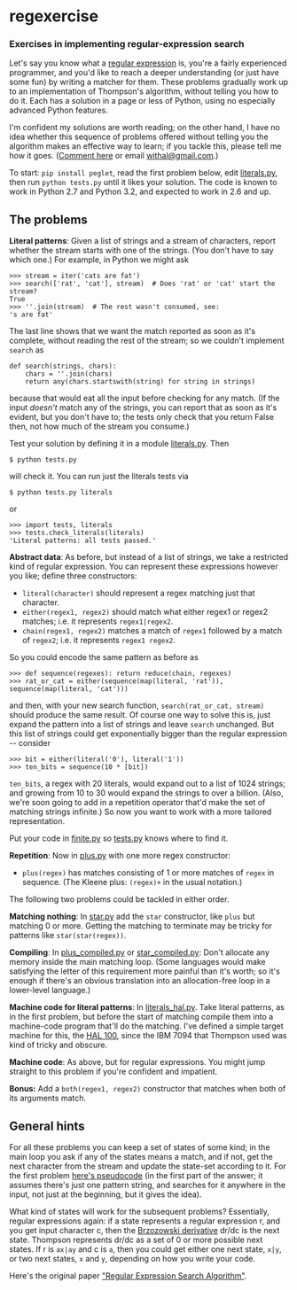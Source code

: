 regexercise
===========

### Exercises in implementing regular-expression search

Let's say you know what a [regular
expression](http://en.wikipedia.org/wiki/Regular_expression) is,
you're a fairly experienced programmer, and you'd like to reach a
deeper understanding (or just have some fun) by writing a matcher for
them. These problems gradually work up to an implementation of
Thompson's algorithm, without telling you how to do it. Each has a
solution in a page or less of Python, using no especially advanced
Python features.

I'm confident my solutions are worth reading; on the other hand, I
have no idea whether this sequence of problems offered without telling
you the algorithm makes an effective way to learn; if you tackle this,
please tell me how it goes. ([Comment
here](https://github.com/darius/regexercise/issues) or email
withal@gmail.com.)

To start: `pip install peglet`, read the first problem below, edit
[literals.py](literals.py), then run `python tests.py` until it likes
your solution. The code is known to work in Python 2.7 and Python
3.2, and expected to work in 2.6 and up.

## The problems

**Literal patterns**: Given a list of strings and a stream of
characters, report whether the stream starts with one of the
strings. (You don't have to say which one.) For example, in Python we
might ask

    >>> stream = iter('cats are fat')
    >>> search(['rat', 'cat'], stream)  # Does 'rat' or 'cat' start the stream?
    True
    >>> ''.join(stream)  # The rest wasn't consumed, see:
    's are fat'

The last line shows that we want the match reported as soon as it's
complete, without reading the rest of the stream; so we couldn't 
implement `search` as

    def search(strings, chars):
        chars = ''.join(chars)
        return any(chars.startswith(string) for string in strings)

because that would eat all the input before checking for any
match. (If the input *doesn't* match any of the strings, you can
report that as soon as it's evident, but you don't have to; the tests
only check that you return False then, not how much of the stream you
consume.)

Test your solution by defining it in a module [literals.py](literals.py). Then

    $ python tests.py

will check it. You can run just the literals tests via

    $ python tests.py literals

or

    >>> import tests, literals
    >>> tests.check_literals(literals)
    'Literal patterns: all tests passed.'

**Abstract data**: As before, but instead of a list of strings, we
take a restricted kind of regular expression. You can represent these
expressions however you like; define three constructors:

* `literal(character)` should represent a regex matching just that character.
* `either(regex1, regex2)` should match what either regex1 or
regex2 matches; i.e. it represents `regex1|regex2`.
* `chain(regex1, regex2)` matches a match of `regex1` followed
by a match of `regex2`; i.e. it represents `regex1 regex2`.

So you could encode the same pattern as before as

    >>> def sequence(regexes): return reduce(chain, regexes)
    >>> rat_or_cat = either(sequence(map(literal, 'rat')), sequence(map(literal, 'cat')))

and then, with your new search function, `search(rat_or_cat, stream)`
should produce the same result. Of course one way to solve this is,
just expand the pattern into a list of strings and leave `search`
unchanged. But this list of strings could get exponentially bigger
than the regular expression -- consider

    >>> bit = either(literal('0'), literal('1'))
    >>> ten_bits = sequence(10 * [bit])

`ten_bits`, a regex with 20 literals, would expand out to a list of
1024 strings; and growing from 10 to 30 would expand the strings to
over a billion. (Also, we're soon going to add in a repetition
operator that'd make the set of matching strings infinite.) So now you
want to work with a more tailored representation.

Put your code in [finite.py](finite.py) so [tests.py](tests.py)
knows where to find it.

**Repetition**: Now in [plus.py](plus.py) with one more
regex constructor:

* `plus(regex)` has matches consisting of 1 or more matches of `regex`
in sequence. (The Kleene plus: `(regex)+` in the usual notation.)

The following two problems could be tackled in either order.

**Matching nothing**: In [star.py](star.py) add the
`star` constructor, like `plus` but matching 0 or more. Getting the
matching to terminate may be tricky for patterns like
`star(star(regex))`.

**Compiling**: In [plus_compiled.py](plus_compiled.py) or
[star_compiled.py](star_compiled.py): Don't allocate any memory inside
the main matching loop. (Some languages would make satisfying the
letter of this requirement more painful than it's worth; so it's
enough if there's an obvious translation into an allocation-free loop
in a lower-level language.)

**Machine code for literal patterns**: In
[literals_hal.py](literals_hal.py). Take literal patterns, as in the
first problem, but before the start of matching compile them into a
machine-code program that'll do the matching. I've defined a simple
target machine for this, the [HAL 100](hal-100.md), since the IBM 7094
that Thompson used was kind of tricky and obscure.

**Machine code**: As above, but for regular expressions. You might
jump straight to this problem if you're confident and impatient.

**Bonus:** Add a `both(regex1, regex2)` constructor that matches when
both of its arguments match.

## General hints

For all these problems you can keep a set of states of some kind; in
the main loop you ask if any of the states means a match, and if not,
get the next character from the stream and update the state-set
according to it. For the first problem [here's
pseudocode](http://stackoverflow.com/a/846728/27024) (in the first
part of the answer; it assumes there's just one pattern string, and
searches for it anywhere in the input, not just at the beginning,
but it gives the idea).

What kind of states will work for the subsequent problems?
Essentially, regular expressions again: if a state represents a
regular expression r, and you get input character c, then the
[Brzozowski
derivative](http://blog.sigfpe.com/2005/05/derivatives-of-regular-expressions.html)
dr/dc is the next state. Thompson represents dr/dc as a set of 0 or
more possible next states. If r is `ax|ay` and c is `a`, then you
could get either one next state, `x|y`, or two next states, `x` and
`y`, depending on how you write your code.

Here's the original paper ["Regular Expression Search
Algorithm"](http://www.fing.edu.uy/inco/cursos/intropln/material/p419-thompson.pdf).
